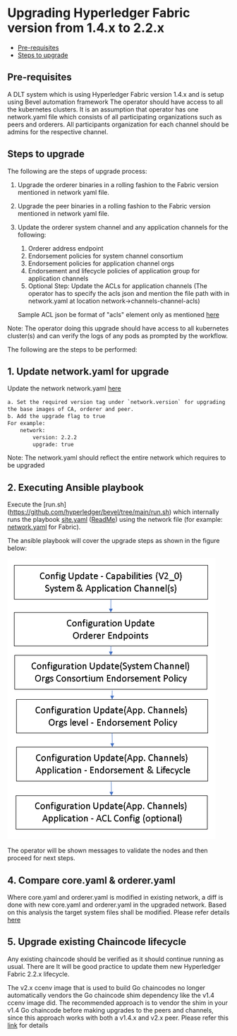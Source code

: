 [//]: # (##############################################################################################)
[//]: # (Copyright Accenture. All Rights Reserved.)
[//]: # (SPDX-License-Identifier: Apache-2.0)
[//]: # (##############################################################################################)

<a name = "upgrading-fabric"></a>
# Upgrading Hyperledger Fabric version from 1.4.x to 2.2.x

- [Pre-requisites](#pre_req)
- [Steps to upgrade](#upgrade_steps)

<a name = "pre_req"></a>
## Pre-requisites
A DLT system which is using Hyperledger Fabric version 1.4.x and is setup using Bevel automation framework
The operator should have access to all the kubernetes clusters. It is an assumption that operator has one network.yaml file which consists of all participating organizations such as peers and orderers.
All participants organization for each channel should be admins for the respective channel.

<a name = "upgrade_steps"></a>
## Steps to upgrade
The following are the steps of upgrade process:

1. Upgrade the orderer binaries in a rolling fashion to the Fabric version mentioned in network yaml file.
2. Upgrade the peer binaries in a rolling fashion to the Fabric version mentioned in network yaml file.
3. Update the orderer system channel and any application channels for the following:
	1.	Orderer address endpoint
	2.	Endorsement policies for system channel consortium
	3.  Endorsement policies for application channel orgs 
	4.	Endorsement and lifecycle policies of application group for application channels 
	5.	Optional Step: Update the ACLs for application channels (The operator has to specify the acls json and mention the file path with in network.yaml at location network->channels-channel-acls)

	Sample ACL json be format of "acls" element only as mentioned [here](https://hyperledger-fabric.readthedocs.io/en/release-2.2/enable_cc_lifecycle.html)

Note: The operator doing this upgrade should have access to all kubernetes cluster(s) and can verify the logs of any pods as prompted by the workflow. 

The following are the steps to be  performed:
## 1. Update network.yaml for upgrade
Update the network network.yaml [here](https://github.com/hyperledger/bevel/tree/main/platforms/hyperledger-fabric/configuration/samples/network-fabricv2.yaml)
 
	a. Set the required version tag under `network.version` for upgrading the base images of CA, orderer and peer.
	b. Add the upgrade flag to true
	For example:
		network:
	  		version: 2.2.2
			upgrade: true	

Note: The network.yaml should reflect the entire network which requires to be upgraded

## 2. Executing Ansible playbook
Execute the [run.sh] (https://github.com/hyperledger/bevel/tree/main/run.sh) which internally runs the playbook [site.yaml](https://github.com/hyperledger/bevel/tree/main/platforms/shared/configuration/site.yaml) ([ReadMe](https://github.com/hyperledger/bevel/tree/main/platforms/shared/configuration/)) using the network file (for example: [network.yaml](https://github.com/hyperledger/bevel/tree/main/platforms/hyperledger-fabric/configuration/samples/network-fabricv2.yaml) for Fabric).

The ansible playbook will cover the upgrade steps as shown in the figure below:

![](./../_static/upgrade_channel.png)

The operator will be shown messages to validate the nodes and then proceed for next steps.

## 4. Compare core.yaml & orderer.yaml
Where core.yaml and orderer.yaml is modified in existing network, a diff is done with new core.yaml and orderer.yaml in the upgraded network. Based on this analysis the target system files shall be modified. Please refer details [here](https://hyperledger-fabric.readthedocs.io/en/release-2.2/upgrading_your_components.html#overview)

## 5. Upgrade existing Chaincode lifecycle
Any existing chaincode should be verified as it should continue running as usual. There are
It will be good practice to update them new Hyperledger Fabric 2.2.x lifecycle.

The v2.x ccenv image that is used to build Go chaincodes no longer automatically vendors the Go chaincode shim dependency like the v1.4 ccenv image did. The recommended approach is to vendor the shim in your v1.4 Go chaincode before making upgrades to the peers and channels, since this approach works with both a v1.4.x and v2.x peer. Please refer this [link](https://hyperledger-fabric.readthedocs.io/en/release-2.2/upgrade_to_newest_version.html#chaincode-shim-changes) for details
